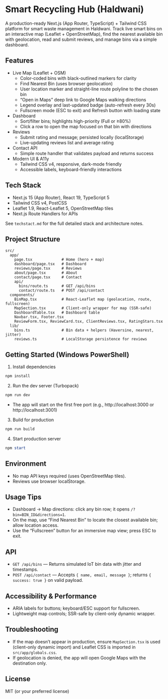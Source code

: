 # Smart Recycling Hub (Haldwani)

A production-ready Next.js (App Router, TypeScript) + Tailwind CSS platform for smart waste management in Haldwani. Track live smart bins on an interactive map (Leaflet + OpenStreetMap), find the nearest available bin with geolocation, read and submit reviews, and manage bins via a simple dashboard.

## Features
- Live Map (Leaflet + OSM)
  - Color-coded bins with black-outlined markers for clarity
  - Find Nearest Bin (uses browser geolocation)
  - User location marker and straight-line route polyline to the chosen bin
  - “Open in Maps” deep link to Google Maps walking directions
  - Legend overlay and last-updated badge (auto-refresh every 30s)
  - Fullscreen mode (ESC to exit) and Refresh button with loading state
- Dashboard
  - Sort/filter bins; highlights high-priority (Full or ≥80%)
  - Click a row to open the map focused on that bin with directions
- Reviews
  - Submit rating and message; persisted locally (localStorage)
  - Live-updating reviews list and average rating
- Contact API
  - Simple route handler that validates payload and returns success
- Modern UI & A11y
  - Tailwind CSS v4, responsive, dark-mode friendly
  - Accessible labels, keyboard-friendly interactions

## Tech Stack
- Next.js 15 (App Router), React 19, TypeScript 5
- Tailwind CSS v4, PostCSS
- Leaflet 1.9, React-Leaflet 5, OpenStreetMap tiles
- Next.js Route Handlers for APIs

See `techstact.md` for the full detailed stack and architecture notes.

## Project Structure
```
src/
  app/
    page.tsx             # Home (hero + map)
    dashboard/page.tsx   # Dashboard
    reviews/page.tsx     # Reviews
    about/page.tsx       # About
    contact/page.tsx     # Contact
    api/
      bins/route.ts      # GET /api/bins
      contact/route.ts   # POST /api/contact
  components/
    BinMap.tsx           # React-Leaflet map (geolocation, route, fullscreen)
    MapSection.tsx       # Client-only wrapper for map (SSR-safe)
    DashboardTable.tsx   # Dashboard table
    Navbar.tsx, Footer.tsx
    ReviewForm.tsx, ReviewCard.tsx, ClientReviews.tsx, RatingStars.tsx
  lib/
    bins.ts              # Bin data + helpers (Haversine, nearest, jitter)
    reviews.ts           # LocalStorage persistence for reviews
```

## Getting Started (Windows PowerShell)
1. Install dependencies
```powershell
npm install
```
2. Run the dev server (Turbopack)
```powershell
npm run dev
```
- The app will start on the first free port (e.g., http://localhost:3000 or http://localhost:3001)
3. Build for production
```powershell
npm run build
```
4. Start production server
```powershell
npm start
```

## Environment
- No map API keys required (uses OpenStreetMap tiles).
- Reviews use browser localStorage.

## Usage Tips
- Dashboard → Map directions: click any bin row; it opens `/?bin=BIN_ID&directions=1`.
- On the map, use “Find Nearest Bin” to locate the closest available bin; allow location access.
- Use the “Fullscreen” button for an immersive map view; press ESC to exit.

## API
- `GET /api/bins` — Returns simulated IoT bin data with jitter and timestamps.
- `POST /api/contact` — Accepts `{ name, email, message }`; returns `{ success: true }` on valid payload.

## Accessibility & Performance
- ARIA labels for buttons; keyboard/ESC support for fullscreen.
- Lightweight map controls; SSR-safe by client-only dynamic wrapper.

## Troubleshooting
- If the map doesn’t appear in production, ensure `MapSection.tsx` is used (client-only dynamic import) and Leaflet CSS is imported in `src/app/globals.css`.
- If geolocation is denied, the app will open Google Maps with the destination only.

## License
MIT (or your preferred license)
